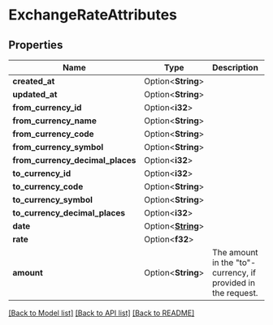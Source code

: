 # ExchangeRateAttributes

## Properties

Name | Type | Description | Notes
------------ | ------------- | ------------- | -------------
**created_at** | Option<**String**> |  | [optional]
**updated_at** | Option<**String**> |  | [optional]
**from_currency_id** | Option<**i32**> |  | [optional]
**from_currency_name** | Option<**String**> |  | [optional]
**from_currency_code** | Option<**String**> |  | [optional]
**from_currency_symbol** | Option<**String**> |  | [optional]
**from_currency_decimal_places** | Option<**i32**> |  | [optional]
**to_currency_id** | Option<**i32**> |  | [optional]
**to_currency_code** | Option<**String**> |  | [optional]
**to_currency_symbol** | Option<**String**> |  | [optional]
**to_currency_decimal_places** | Option<**i32**> |  | [optional]
**date** | Option<[**String**](string.md)> |  | [optional]
**rate** | Option<**f32**> |  | [optional]
**amount** | Option<**String**> | The amount in the \"to\"-currency, if provided in the request. | [optional]

[[Back to Model list]](../README.md#documentation-for-models) [[Back to API list]](../README.md#documentation-for-api-endpoints) [[Back to README]](../README.md)


